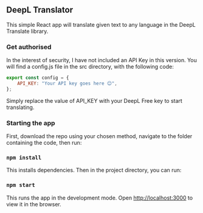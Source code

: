 ## DeepL Translator

This simple React app will translate given text to any language in the DeepL Translate library.

### Get authorised

In the interest of security, I have not included an API Key in this version. You will find a config.js file in the src directory, with the following code:

```javascript
export const config = {
    API_KEY: "Your API key goes here 😊",
};
```

Simply replace the value of API_KEY with your DeepL Free key to start translating.

### Starting the app

First, download the repo using your chosen method, navigate to the folder containing the code, then run:

### `npm install`

This installs dependencies. Then in the project directory, you can run:

### `npm start`

This runs the app in the development mode.
Open [http://localhost:3000](http://localhost:3000) to view it in the browser.
